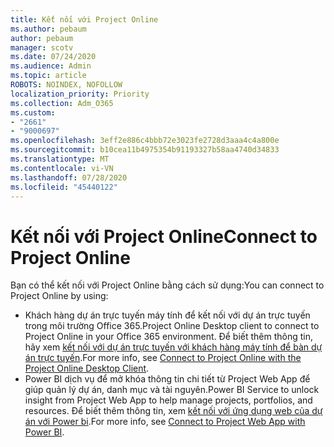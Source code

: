 ```yaml
---
title: Kết nối với Project Online
ms.author: pebaum
author: pebaum
manager: scotv
ms.date: 07/24/2020
ms.audience: Admin
ms.topic: article
ROBOTS: NOINDEX, NOFOLLOW
localization_priority: Priority
ms.collection: Adm_O365
ms.custom:
- "2661"
- "9000697"
ms.openlocfilehash: 3eff2e886c4bbb72e3023fe2728d3aaa4c4a800e
ms.sourcegitcommit: b10cea11b4975354b91193327b58aa4740d34833
ms.translationtype: MT
ms.contentlocale: vi-VN
ms.lasthandoff: 07/28/2020
ms.locfileid: "45440122"
---
```

# <a name="connect-to-project-online"></a><span data-ttu-id="96f5a-102">Kết nối với Project Online</span><span class="sxs-lookup"><span data-stu-id="96f5a-102">Connect to Project Online</span></span>

<span data-ttu-id="96f5a-103">Bạn có thể kết nối với Project Online bằng cách sử dụng:</span><span class="sxs-lookup"><span data-stu-id="96f5a-103">You can connect to Project Online by using:</span></span>

- <span data-ttu-id="96f5a-104">Khách hàng dự án trực tuyến máy tính để kết nối với dự án trực tuyến trong môi trường Office 365.</span><span class="sxs-lookup"><span data-stu-id="96f5a-104">Project Online Desktop client to connect to Project Online in your Office 365 environment.</span></span> <span data-ttu-id="96f5a-105">Để biết thêm thông tin, hãy xem [kết nối với dự án trực tuyến với khách hàng máy tính để bàn dự án trực tuyến](https://docs.microsoft.com/projectonline/connect-to-project-online-with-the-project-online-desktop-client).</span><span class="sxs-lookup"><span data-stu-id="96f5a-105">For more info, see [Connect to Project Online with the Project Online Desktop Client](https://docs.microsoft.com/projectonline/connect-to-project-online-with-the-project-online-desktop-client).</span></span>  
- <span data-ttu-id="96f5a-106">Power BI dịch vụ để mở khóa thông tin chi tiết từ Project Web App để giúp quản lý dự án, danh mục và tài nguyên.</span><span class="sxs-lookup"><span data-stu-id="96f5a-106">Power BI Service to unlock insight from Project Web App to help manage projects, portfolios, and resources.</span></span> <span data-ttu-id="96f5a-107">Để biết thêm thông tin, xem [kết nối với ứng dụng web của dự án với Power bi](https://docs.microsoft.com/power-bi/service-connect-to-project-online).</span><span class="sxs-lookup"><span data-stu-id="96f5a-107">For more info, see [Connect to Project Web App with Power BI](https://docs.microsoft.com/power-bi/service-connect-to-project-online).</span></span>  